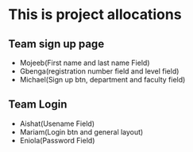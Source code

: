 # This is project allocations

## Team sign up page
- Mojeeb(First name and last name Field)
- Gbenga(registration number field and level field)
- Michael(Sign up btn, department and faculty field)

## Team Login
- Aishat(Usename Field)
- Mariam(Login btn and general layout)
- Eniola(Password Field)

